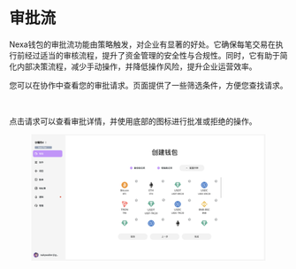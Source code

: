 # 审批流

Nexa钱包的审批流功能由策略触发，对企业有显著的好处。它确保每笔交易在执行前经过适当的审核流程，提升了资金管理的安全性与合规性。同时，它有助于简化内部决策流程，减少手动操作，并降低操作风险，提升企业运营效率。



您可以在协作中查看您的审批请求。页面提供了一些筛选条件，方便您查找请求。

<figure><img src="https://2287475285-files.gitbook.io/~/files/v0/b/gitbook-x-prod.appspot.com/o/spaces%2FSdMhazXkh30OBfLly0nW%2Fuploads%2FES6dxIQ3qq8bnsS6HWF1%2Fimage.png?alt=media&#x26;token=27624640-fa71-4b07-b68a-412d8c8c8ff4" alt=""><figcaption></figcaption></figure>

点击请求可以查看审批详情，并使用底部的图标进行批准或拒绝的操作。

<figure><img src="../images/Snipaste_2025-08-20_15-14-46.png" alt=""><figcaption></figcaption></figure>
